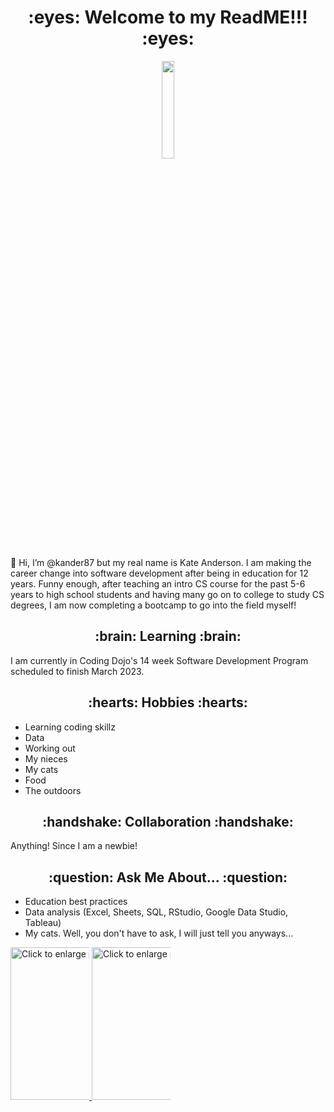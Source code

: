  <h1 align="center"> :eyes: Welcome to my ReadME!!! :eyes: </h1>

<p align="center"> 
  <img max width= 20% src="https://media.giphy.com/media/l0FF56cexcW2JAXCJj/giphy.gif" />

  👋 Hi, I’m @kander87 but my real name is Kate Anderson. I am making the career change into software development after being in education for 12 years. Funny enough, after teaching an intro CS course for the past 5-6 years to high school students and having many go on to college to study CS degrees, I am now completing a bootcamp to go into the field myself!
</p>

<h2 align ="center" > :brain:	 Learning  :brain:	</h2>
I am currently in Coding Dojo's 14 week Software Development Program scheduled to finish March 2023. 

<h2 align="center" > :hearts:	 Hobbies :hearts:	 </h2>
<ul>
  <li> Learning coding skillz </li>
  <li> Data </li>
   <li>  Working out </li>
   <li>  My nieces </li>
   <li>  My cats </li>
   <li>  Food </li>
   <li>  The outdoors </li>
  </ul>
 
 <h2 align="center" > :handshake:		 Collaboration :handshake:		 </h2>
Anything! Since I am a newbie!

<h2 align="center" > :question:		Ask Me About... :question:			 </h2>
<ul>
  <li> Education best practices </li>
  <li> Data analysis (Excel, Sheets, SQL, RStudio, Google Data Studio, Tableau) </li>
  <li> My cats. Well, you don't have to ask, I will just tell you anyways... </li>
</ul>

 <a href="https://drive.google.com/uc?export=view&id=130ORD2qwbKyyBJjL-RaqtDq-2mfVDn-i"><img src="https://drive.google.com/uc?export=view&id=130ORD2qwbKyyBJjL-RaqtDq-2mfVDn-i" style="width: 200px; max-width: 25%; height: 25%" title="Click to enlarge picture" />
<a href="https://drive.google.com/uc?export=view&id=12u5HeYgCKlmI9JuS1Yq0BDNAPohgcuVk"><img src="https://drive.google.com/uc?export=view&id=12u5HeYgCKlmI9JuS1Yq0BDNAPohgcuVk" style="width: 200px; max-width: 25%; height: 25%" title="Click to enlarge picture" />

